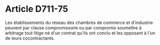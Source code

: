 # Article D711-75

<p> Les établissements du réseau des chambres de commerce et d'industrie peuvent par clause compromissoire ou par compromis soumettre à arbitrage tout litige né d'un contrat qu'ils ont conclu et les opposant à l'un de leurs cocontractants. </p>